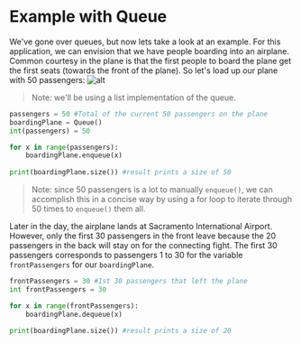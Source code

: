 # Example with Queue

We've gone over queues, but now lets take a look at an example. For this application, we can envision that we have people boarding into an airplane. Common courtesy in the plane is that the first people to board the plane get the first seats (towards the front of the plane). So let's load up our plane with 50 passengers:
![alt](https://encrypted-tbn0.gstatic.com/images?q=tbn%3AANd9GcSSXF9LDlE7Cw0m4jH0imFFmgwVuNuTXNmUfAF1OurXykDkSMiB)

> Note: we'll be using a list implementation of the queue.

```python
passengers = 50 #Total of the current 50 passengers on the plane
boardingPlane = Queue()
int(passengers) = 50

for x in range(passengers):
	boardingPlane.enqueue(x)
  
print(boardingPlane.size()) #result prints a size of 50
```

> Note: since 50 passengers is a lot to manually `enqueue()`, we can accomplish this in a concise way by using a for loop to iterate through 50 times to `enqueue()` them all.

Later in the day, the airplane lands at Sacramento International Airport. However, only the first 30 passengers in the front leave because the 20 passengers in the back will stay on for the connecting fight. The first 30 passengers corresponds to passengers 1 to 30 for the variable `frontPassengers` for our `boardingPlane`.

```python
frontPassengers = 30 #1st 30 passengers that left the plane
int frontPassengers = 30

for x in range(frontPassengers):
	boardingPlane.dequeue(x)

print(boardingPlane.size()) #result prints a size of 20
```

